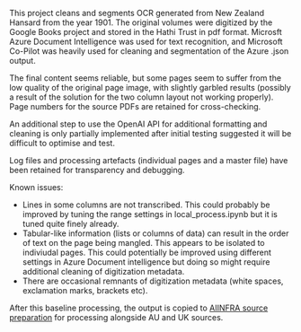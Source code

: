 This project cleans and segments OCR generated from New Zealand Hansard from the year 1901. The original volumes were digitized by the Google Books project and stored in the Hathi Trust in pdf format. Microsft Azure Document Intelligence was used for text recognition, and Microsoft Co-Pilot was heavily used for cleaning and segmentation of the Azure .json output.

The final content seems reliable, but some pages seem to suffer from the low quality of the original page image, with slightly garbled results (possibly a result of the solution for the two column layout not working properly). Page numbers for the source PDFs are retained for cross-checking.

An additional step to use the OpenAI API for additional formatting and cleaning is only partially implemented after initial testing suggested it will be difficult to optimise and test.

Log files and processing artefacts (individual pages and a master file) have been retained for transparency and debugging.

Known issues:
- Lines in some columns are not transcribed. This could probably be improved by tuning the range settings in local_process.ipynb but it is tuned quite finely already.
- Tabular-like information (lists or columns of data) can result in the order of text on the page being mangled. This appears to be isolated to indiviudal pages. This could potentially be improved using different settings in Azure Document intelligence but doing so might require additional cleaning of digitization metadata.
- There are occasional remnants of digitization metadata (white spaces, exclamation marks, brackets etc). 

After this baseline processing, the output is copied to [AIINFRA source preparation](https://github.com/AI-as-Infrastructure/aiinfra-source-preparation) for processing alongside AU and UK sources.